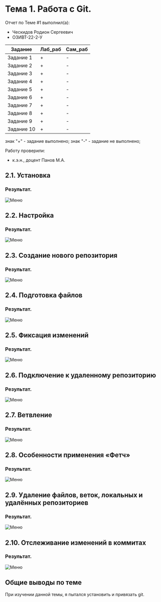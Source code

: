 # Тема 1. Работа с Git.
Отчет по Теме #1 выполнил(а):
- Ческидов Родион Сергеевич
- ОЗИВТ-22-2-У

| Задание | Лаб_раб | Сам_раб |
| ------ | ------ | ------ |
| Задание 1 | + | - |
| Задание 2 | + | - |
| Задание 3 | + | - |
| Задание 4 | + | - |
| Задание 5 | + | - |
| Задание 6 | + | - |
| Задание 7 | + | - |
| Задание 8 | + | - |
| Задание 9 | + | - |
| Задание 10 | + | - |

знак "+" - задание выполнено; знак "-" - задание не выполнено;

Работу проверили:
- к.э.н., доцент Панов М.А.

## 2.1.	Установка

### Результат.
![Меню](https://github.com/bigrodo/myproj/blob/Тема_1/prntscrn/1.png)

## 2.2.	Настройка

### Результат.
![Меню](https://github.com/bigrodo/myproj/blob/Тема_1/prntscrn/2.png)

## 2.3.	Создание нового репозитория

### Результат.
![Меню](https://github.com/bigrodo/myproj/blob/Тема_1/prntscrn/3.png)

  
## 2.4.	Подготовка файлов

### Результат.
![Меню](https://github.com/bigrodo/myproj/blob/Тема_1/prntscrn/4.png)


## 2.5.	Фиксация изменений

### Результат.
![Меню](https://github.com/bigrodo/myproj/blob/Тема_1/prntscrn/5.png)


## 2.6.	Подключение к удаленному репозиторию

### Результат.
![Меню](https://github.com/bigrodo/myproj/blob/Тема_1/prntscrn/6.png)


## 2.7.	Ветвление

### Результат.
![Меню](https://github.com/bigrodo/myproj/blob/Тема_1/prntscrn/7.png)


## 2.8.	Особенности применения «Фетч»

### Результат.
![Меню](https://github.com/bigrodo/myproj/blob/Тема_1/prntscrn/8.png)


## 2.9.	Удаление файлов, веток, локальных и удалённых репозиториев

### Результат.
![Меню](https://github.com/bigrodo/myproj/blob/Тема_1/prntscrn/9.png)

## 2.10.	Отслеживание изменений в коммитах

### Результат.
![Меню](https://github.com/bigrodo/myproj/blob/Тема_1/prntscrn/10.png)

## Общие выводы по теме
При изучении данной темы, я пытался установить и привязать git.
